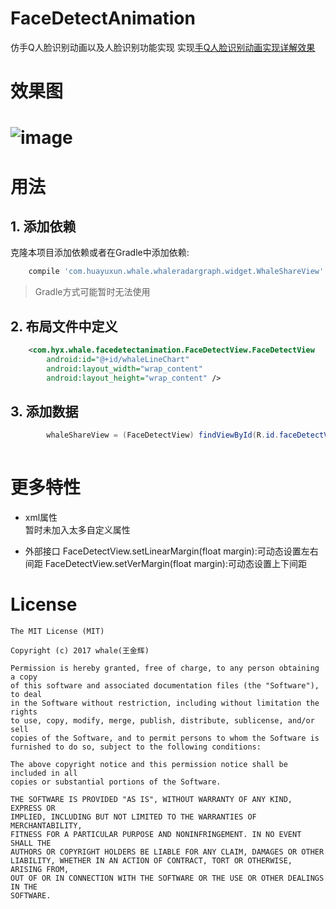 # FaceDetectAnimation
仿手Q人脸识别动画以及人脸识别功能实现
实现[手Q人脸识别动画实现详解效果](https://mp.weixin.qq.com/s/UTuq4yCtdL2G2lWElmP3-Q?utm_source=androidweekly.cn&utm_medium=website)

# 效果图
# ![image](https://github.com/SmallBlueWhale/FaceDetectAnimation/blob/whale/gif.gif?raw=true "效果图")

# 用法
## 1. 添加依赖
克隆本项目添加依赖或者在Gradle中添加依赖:
```gradle
    compile 'com.huayuxun.whale.whaleradargraph.widget.WhaleShareView'
```
 > Gradle方式可能暂时无法使用

## 2. 布局文件中定义
```xml  
    <com.hyx.whale.facedetectanimation.FaceDetectView.FaceDetectView
        android:id="@+id/whaleLineChart"
        android:layout_width="wrap_content"
        android:layout_height="wrap_content" />
```

## 3. 添加数据
```java
        whaleShareView = (FaceDetectView) findViewById(R.id.faceDetectView);
        
```

# 更多特性
 -  xml属性  
 暂时未加入太多自定义属性



- 外部接口
FaceDetectView.setLinearMargin(float margin):可动态设置左右间距
FaceDetectView.setVerMargin(float margin):可动态设置上下间距

# License
    The MIT License (MIT)

    Copyright (c) 2017 whale(王金辉)

    Permission is hereby granted, free of charge, to any person obtaining a copy
    of this software and associated documentation files (the "Software"), to deal
    in the Software without restriction, including without limitation the rights
    to use, copy, modify, merge, publish, distribute, sublicense, and/or sell
    copies of the Software, and to permit persons to whom the Software is
    furnished to do so, subject to the following conditions:

    The above copyright notice and this permission notice shall be included in all
    copies or substantial portions of the Software.

    THE SOFTWARE IS PROVIDED "AS IS", WITHOUT WARRANTY OF ANY KIND, EXPRESS OR
    IMPLIED, INCLUDING BUT NOT LIMITED TO THE WARRANTIES OF MERCHANTABILITY,
    FITNESS FOR A PARTICULAR PURPOSE AND NONINFRINGEMENT. IN NO EVENT SHALL THE
    AUTHORS OR COPYRIGHT HOLDERS BE LIABLE FOR ANY CLAIM, DAMAGES OR OTHER
    LIABILITY, WHETHER IN AN ACTION OF CONTRACT, TORT OR OTHERWISE, ARISING FROM,
    OUT OF OR IN CONNECTION WITH THE SOFTWARE OR THE USE OR OTHER DEALINGS IN THE
    SOFTWARE.

